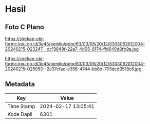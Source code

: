 # Hasil

## Foto C Plano

https://sirekap-obj-formc.kpu.go.id/3e45/pemilu/pdpr/63/03/06/20/12/6303062012004-20240215-023247--dc19849f-22a7-4d06-8174-ffd049d8fb9a.jpg

https://sirekap-obj-formc.kpu.go.id/3e45/pemilu/pdpr/63/03/06/20/12/6303062012004-20240215-025053--2e37cfac-e358-4744-bb8d-705dcd3518c6.jpg


## Metadata

| Key        | Value               |
| ---------- | ------------------- |
| Time Stamp | 2024-02-17 13:05:41 |
| Kode Dapil | 6301                |



